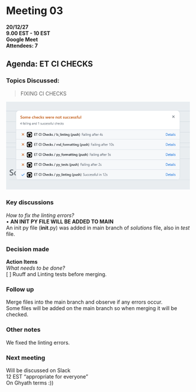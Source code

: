 # **Meeting 03**

**20/12/27  
9.00 EST - 10 EST  
Google Meet  
Attendees: 7**

## **Agenda:** ET CI CHECKS

### **Topics Discussed:**

>FIXING CI CHECKS

![Checks](./image/checks.PNG)

### Key discussions

_How to fix the linting errors?_  
• **AN INIT PY FILE WILL BE ADDED TO MAIN**  
An init py file  (**init**.py) was added in main branch of _solutions_ file, also in
_test_ file.

### Decision made  

**Action Items**  
  _What needs to be done?_  
[ ] Ruuff and Linting tests before merging.  

### Follow up

Merge files into the main branch and observe if any errors occur.  
Some files will be added on the main branch so when merging it will be checked.

### Other notes

We fixed the linting errors.

### Next meeting

Will be discussed on Slack  
12 EST “appropriate for everyone”  
On Ghyath terms :))
